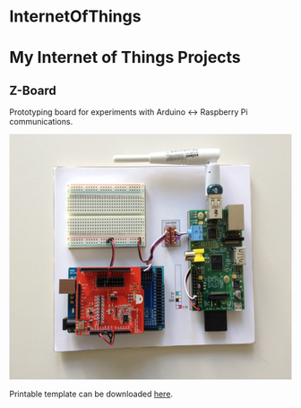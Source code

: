 InternetOfThings
================

# My Internet of Things Projects #


## Z-Board ##
Prototyping board for experiments with Arduino <-> Raspberry Pi communications.

<img src="Communication/DevBoard/ZBoard_Pro.png?raw=true" alt="Z-Board" width="640" height="438"/>

Printable template can be downloaded [here](Communication/DevBoard/DevBoard_Template.svg).

